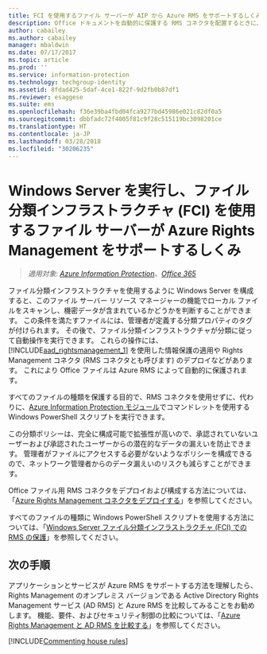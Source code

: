 ```yaml
---
title: FCI を使用するファイル サーバーが AIP から Azure RMS をサポートするしくみ
description: Office ドキュメントを自動的に保護する RMS コネクタを配置するときに、Windows Server ファイル分類インフラストラクチャがどのように Azure RMS で使用されるかについて説明します。
author: cabailey
ms.author: cabailey
manager: mbaldwin
ms.date: 07/17/2017
ms.topic: article
ms.prod: ''
ms.service: information-protection
ms.technology: techgroup-identity
ms.assetid: 8fdad425-5daf-4ce1-822f-9d2fb0b87df1
ms.reviewer: esaggese
ms.suite: ems
ms.openlocfilehash: f36e39ba4fbd04fca9277bd45986e021c82df0a5
ms.sourcegitcommit: dbbfadc72f4005f81c9f28c515119bc3098201ce
ms.translationtype: HT
ms.contentlocale: ja-JP
ms.lasthandoff: 03/28/2018
ms.locfileid: "30206235"
---
```

# <a name="how-file-servers-that-run-windows-server-and-use-file-classification-infrastructure-fci-support-azure-rights-management"></a>Windows Server を実行し、ファイル分類インフラストラクチャ (FCI) を使用するファイル サーバーが Azure Rights Management をサポートするしくみ

>*適用対象: [Azure Information Protection](https://azure.microsoft.com/pricing/details/information-protection)、[Office 365](http://download.microsoft.com/download/E/C/F/ECF42E71-4EC0-48FF-AA00-577AC14D5B5C/Azure_Information_Protection_licensing_datasheet_EN-US.pdf)*


ファイル分類インフラストラクチャを使用するように Windows Server を構成すると、このファイル サーバー リソース マネージャーの機能でローカル ファイルをスキャンし、機密データが含まれているかどうかを判断することができます。 この条件を満たすファイルには、管理者が定義する分類プロパティのタグが付けられます。 その後で、ファイル分類インフラストラクチャが分類に従って自動操作を実行できます。 これらの操作には、[!INCLUDE[aad_rightsmanagement_1](../includes/aad_rightsmanagement_1_md.md)] を使用した情報保護の適用や Rights Management コネクタ (RMS コネクタとも呼びます) のデプロイなどがあります。 これにより Office ファイルは Azure RMS によって自動的に保護されます。

すべてのファイルの種類を保護する目的で、RMS コネクタを使用せずに、代わりに、[Azure Information Protection モジュール](../rms-client/client-admin-guide-powershell.md)でコマンドレットを使用する Windows PowerShell スクリプトを実行できます。

この分類ポリシーは、完全に構成可能で拡張性が高いので、承認されていないユーザーおよび承認されたユーザーからの潜在的なデータの漏えいを防止できます。 管理者がファイルにアクセスする必要がないようなポリシーを構成できるので、ネットワーク管理者からのデータ漏えいのリスクも減らすことができます。

Office ファイル用 RMS コネクタをデプロイおよび構成する方法については、「[Azure Rights Management コネクタをデプロイする](../deploy-use/deploy-rms-connector.md)」を参照してください。

すべてのファイルの種類に Windows PowerShell スクリプトを使用する方法については、「[Windows Server ファイル分類インフラストラクチャ &#40;FCI&#41; での RMS の保護](../rms-client/configure-fci.md)」を参照してください。



## <a name="next-steps"></a>次の手順
アプリケーションとサービスが Azure RMS をサポートする方法を理解したら、Rights Management のオンプレミス バージョンである Active Directory Rights Management サービス (AD RMS) と Azure RMS を比較してみることをお勧めします。 機能、要件、およびセキュリティ制御の比較については、「[Azure Rights Management と AD RMS を比較する](compare-azure-rms-ad-rms.md)」を参照してください。

[!INCLUDE[Commenting house rules](../includes/houserules.md)]

